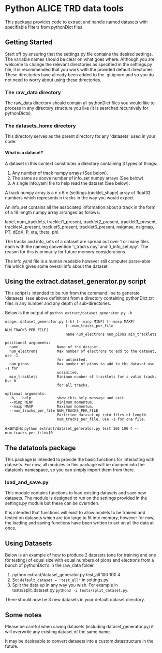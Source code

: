 # Python ALICE TRD data tools

This package provides code to extract and handle named datasets with specifiable filters from pythonDict files.

## Getting Started

Start off by ensuring that the settings.py file contains the desired settings. The variable names should be clear on what goes where. Although you are welcome to change the relevant directories as specified in the settings.py file, it is recommended that you work with the provided default directories. These directories have already been added to the .gitignore and so you do not need to worry about using these directories.

### The raw_data directory

The raw_data directory should contain all pythonDict files you would like to process in any directory structure you like (it is searched recursively for pythonDicts).

### The datasets_home directory

This directory serves as the parent directory for any 'datasets' used in your code.

#### What is a dataset?

A dataset in this context constitutes a directory containing 3 types of things:

1. Any number of track numpy arrays (See below).
2. The same as above number of info_set numpy arrays (See below).
3. A single info.yaml file to help read the dataset (See below).

A track numpy array is a n x 6 x (settings.tracklet_shape) array of float32 numbers which represents n tracks in the way you would expect.

An info_set contains all the associated information about a track in the form of a 16 length numpy array arranged as follows:

label, num_tracklets, tracklet1_present, tracklet2_present, tracklet3_present, tracklet4_present, tracklet5_present, tracklet6_present, nsigmae, nsigmap, PT, dEdX, P, eta, theta, phi.

The tracks and info_sets of a dataset are spread out over 1 or many files each with the naming convention 'i_tracks.npy' and 'i_info_set.npy'. The reason for this is primarily for future memory considerations.

The info.yaml file is a human readable however still computer parse-able file which gives some overall info about the dataset.

## Using the extract.dataset_generator.py script

This script is intended to be run from the command line to generate 'datasets' (see above definition) from a directory containing pythonDict.txt files in any number and any depth of sub-directories.

Below is the output of `python extract/dataset_generator.py -h`

```
usage: dataset_generator.py [-h] [--minp MINP] [--maxp MAXP]
                            [--num_tracks_per_file NUM_TRACKS_PER_FILE]
                            name num_electrons num_pions min_tracklets

positional arguments:
  name                  Name of the dataset.
  num_electrons         Max number of electrons to add to the dataset, use -1
                        for unlimited.
  num_pions             Max number of pions to add to the dataset use -1 for
                        unlimited.
  min_tracklets         Minimum number of tracklets for a valid track. Use 0
                        for all tracks.

optional arguments:
  -h, --help            show this help message and exit
  --minp MINP           Minimum momentum.
  --maxp MAXP           Maximum momentum.
  --num_tracks_per_file NUM_TRACKS_PER_FILE
                        Partition dataset up into files of length
                        num_tracks_per_file. Use -1 for one file.
```

example: `python extract/dataset_generator.py test 100 100 4 --num_tracks_per_file=10`

## The datatools package

This package is intended to provide the basic functions for interacting with datasets. For now, all modules in this package will be dumped into the datatools namespace, so you can simply import them from there.

### load_and_save.py

This module contains functions to load existing datasets and save new datasets. The module is designed to run on the settings provided in the settings.py module but these can be overriden.

It is intended that functions will exist to allow models to be trained and tested on datasets which are too large to fit into memory, however for now, the loading and saving functions have been written to act on all the data at once.

## Using Datasets

Below is an example of how to produce 2 datasets (one for training and one for testing) of equal size with equal numbers of pions and electrons from a bunch of pythonDict's in the raw_data folder.

1. python extract/dataset_generator.py test_all 100 100 4
2. Set `default_dataset = 'test_all'` in settings.py
3. Split the data up in any way you wish. For example in tests/split_dataset.py `python3 -i tests/split_dataset.py`.

There should now be 3 new datasets in your default dataset directory.

## Some notes

Please be careful when saving datasets (including dataset_generator.py) it will overwrite any existing dataset of the same name.

It may be desireable to convert datasets into a custom datastructure in the future.